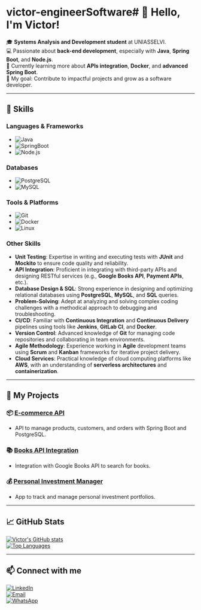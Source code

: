# victor-engineerSoftware# 👋 Hello, I'm Victor!

🎓 **Systems Analysis and Development student** at UNIASSELVI.  
💻 Passionate about **back-end development**, especially with **Java**, **Spring Boot**, and **Node.js**.  
🌱 Currently learning more about **APIs integration**, **Docker**, and **advanced Spring Boot**.  
🎯 My goal: Contribute to impactful projects and grow as a software developer.  

---

## 🚀 Skills

### **Languages & Frameworks**
- ![Java](https://img.shields.io/badge/Java-17-blue)
- ![SpringBoot](https://img.shields.io/badge/SpringBoot-6.0-brightgreen)
- ![Node.js](https://img.shields.io/badge/Node.js-14.x-green)

### **Databases**
- ![PostgreSQL](https://img.shields.io/badge/PostgreSQL-14-lightblue)
- ![MySQL](https://img.shields.io/badge/MySQL-8.0-orange)

### **Tools & Platforms**
- ![Git](https://img.shields.io/badge/Git-black)
- ![Docker](https://img.shields.io/badge/Docker-blue)
- ![Linux](https://img.shields.io/badge/Linux-Ubuntu-orange)

### **Other Skills**
- **Unit Testing**: Expertise in writing and executing tests with **JUnit** and **Mockito** to ensure code quality and reliability.
- **API Integration**: Proficient in integrating with third-party APIs and designing RESTful services (e.g., **Google Books API**, **Payment APIs**, etc.).
- **Database Design & SQL**: Strong experience in designing and optimizing relational databases using **PostgreSQL**, **MySQL**, and **SQL** queries.
- **Problem-Solving**: Adept at analyzing and solving complex coding challenges with a methodical approach to debugging and troubleshooting.
- **CI/CD**: Familiar with **Continuous Integration** and **Continuous Delivery** pipelines using tools like **Jenkins**, **GitLab CI**, and **Docker**.
- **Version Control**: Advanced knowledge of **Git** for managing code repositories and collaborating in team environments.
- **Agile Methodology**: Experience working in **Agile** development teams using **Scrum** and **Kanban** frameworks for iterative project delivery.
- **Cloud Services**: Practical knowledge of cloud computing platforms like **AWS**, with an understanding of **serverless architectures** and **containerization**.

---

## 🌟 My Projects

### 📦 [E-commerce API](https://github.com/victor-engineer/ecommerce-backend)
- API to manage products, customers, and orders with Spring Boot and PostgreSQL.

### 📚 [Books API Integration](https://github.com/victor-engineer/books-api)
- Integration with Google Books API to search for books.

### 💰 [Personal Investment Manager](https://github.com/victor-engineer/investment-manager)
- App to track and manage personal investment portfolios.

---

## 📈 GitHub Stats

[![Victor's GitHub stats](https://github-readme-stats.vercel.app/api?username=victor-engineer&show_icons=true&theme=radical)](https://github.com/anuraghazra/github-readme-stats)  
[![Top Languages](https://github-readme-stats.vercel.app/api/top-langs/?username=victor-engineer&layout=compact&theme=radical)](https://github.com/anuraghazra/github-readme-stats)

---

## 📫 Connect with me
[![LinkedIn](https://img.shields.io/badge/LinkedIn-blue?style=for-the-badge&logo=linkedin)](https://www.linkedin.com/in/victor-de-lima-59a223233/)  
[![Email](https://img.shields.io/badge/Email-red?style=for-the-badge&logo=gmail&logoColor=white)](mailto:elderdelima533@gmail.com)  
[![WhatsApp](https://img.shields.io/badge/WhatsApp-green?style=for-the-badge&logo=whatsapp&logoColor=white)](https://wa.me/5588992006439)
